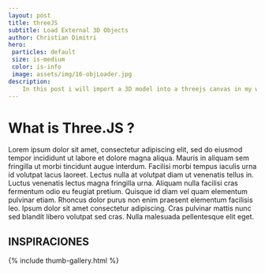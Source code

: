```yaml
---
layout: post
title: threeJS
subtitle: Load External 3D Objects
author: Christian Dimitri
hero:
 particles: default
 size: is-medium
 color: is-info
 image: assets/img/16-objLoader.jpg
description: 
    In this post i will import a 3D model into a threejs canvas in my wesbite, and load some materials, lights, and more actions and events.
---
```


# What is Three.JS ?

Lorem ipsum dolor sit amet, consectetur adipiscing elit, sed do eiusmod tempor incididunt ut labore et dolore magna aliqua. Mauris in aliquam sem fringilla ut morbi tincidunt augue interdum. Facilisi morbi tempus iaculis urna id volutpat lacus laoreet. Lectus nulla at volutpat diam ut venenatis tellus in. Luctus venenatis lectus magna fringilla urna. Aliquam nulla facilisi cras fermentum odio eu feugiat pretium. Quisque id diam vel quam elementum pulvinar etiam. Rhoncus dolor purus non enim praesent elementum facilisis leo. Ipsum dolor sit amet consectetur adipiscing. Cras pulvinar mattis nunc sed blandit libero volutpat sed cras. Nulla malesuada pellentesque elit eget.

## INSPIRACIONES

{% include thumb-gallery.html %}